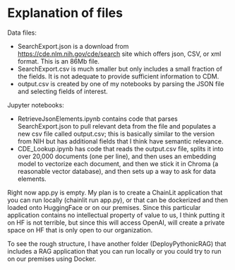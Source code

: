 # Explanation of files

Data files:
- SearchExport.json is a download from https://cde.nlm.nih.gov/cde/search site which offers json, CSV, or xml format.  This is an 86Mb file.
- SearchExport.csv is much smaller but only includes a small fraction of the fields.  It is not adequate to provide sufficient information to CDM.
- output.csv is created by one of my notebooks by parsing the JSON file and selecting fields of interest.
  
Jupyter notebooks:
- RetrieveJsonElements.ipynb contains code that parses SearchExport.json to pull relevant deta from the file and populates a new csv file called output.csv; this is basically similar to the version from NIH but has additional fields that I think have semantic relevance.
- CDE_Lookup.ipynb has code that reads the output.csv file, splits it into over 20,000 documents (one per line), and then uses an embedding model to vectorize each document, and then we stick it in Chroma (a reasonable vector database), and then sets up a way to ask for data elements.

Right now app.py is empty.  My plan is to create a ChainLit application that you can run locally (chainlit run app.py), or that can be
dockerized and then loaded onto HuggingFace or on our premises.  Since this particular application contains no intellectual property of value to us,
I think putting it on HF is not terrible, but since this will access OpenAI, will create a private space on HF that is only open to our organization.

To see the rough structure, I have another folder (DeployPythonicRAG) that includes a RAG application that you can run locally or you could try to run 
on our premises using Docker.
